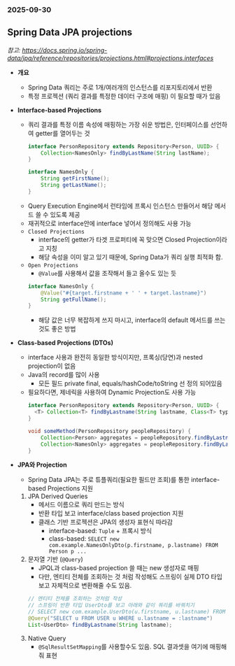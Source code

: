 ### 2025-09-30

## Spring Data JPA projections
*참고: https://docs.spring.io/spring-data/jpa/reference/repositories/projections.html#projections.interfaces*
- **개요**
  - Spring Data 쿼리는 주로 1개/여러개의 인스턴스를 리포지토리에서 반환
  - 특정 프로젝션 (쿼리 결과를 특정한 데이터 구조에 매핑) 이 필요할 때가 있음

- **Interface-based Projections**
  - 쿼리 결과를 특정 이름 속성에 매핑하는 가장 쉬운 방법은, 인터페이스를 선언하여 getter를 열어두는 것
    ```java
    interface PersonRepository extends Repository<Person, UUID> {
        Collection<NamesOnly> findByLastName(String lastName);
    }
    
    interface NamesOnly {
        String getFirstName();
        String getLastName();
    }
    ```
  - Query Execution Engine에서 런타임에 프록시 인스턴스 만들어서 해당 메서드 쓸 수 있도록 제공
  - 재귀적으로 interface안에 interface 넣어서 정의해도 사용 가능
  - `Closed Projections`
    - interface의 getter가 타겟 프로퍼티에 꼭 맞으면 Closed Projection이라고 지칭
    - 해당 속성을 이미 알고 있기 때문에, Spring Data가 쿼리 실행 최적화 함. 
  - `Open Projections`
    - `@Value`를 사용해서 값을 조작해서 들고 올수도 있는 듯
    ```java
    interface NamesOnly {
        @Value("#{target.firstname + ' ' + target.lastname}")
        String getFullName();
    }
    ```
    - 해당 값은 너무 복잡하게 쓰지 마시고, interface의 default 메서드를 쓰는 것도 좋은 방법

- **Class-based Projections (DTOs)**
  - interface 사용과 완전히 동일한 방식이지만, 프록싱(당연)과 nested projection이 없음
  - Java의 record를 많이 사용
    - 모든 필드 private final, equals/hashCode/toString 선 정의 되어있음
  - 필요하다면, 제네릭을 사용하여 Dynamic Projection도 사용 가능
    ```java
    interface PersonRepository extends Repository<Person, UUID> {
      <T> Collection<T> findByLastname(String lastname, Class<T> type);
    }
    
    void someMethod(PersonRepository peopleRepository) {
        Collection<Person> aggregates = peopleRepository.findByLastname("Matthews", Person.class);
        Collection<NamesOnly> aggregates = peopleRepository.findByLastname("Matthews", NamesOnly.class);
    }
    ```

- **JPA와 Projection**
  - Spring Data JPA는 주로 튜플쿼리(필요한 필드만 조회)를 통한 interface-based Projections 지원
  1. JPA Derived Queries
     - 메서드 이름으로 쿼리 만드는 방식
     - 반환 타입 보고 interface/class based projection 지원
     - 클래스 기반 프로젝션은 JPA의 생성자 표현식 따라감
       - interface-based: `Tuple` + 프록시 방식
       - class-based: `SELECT new com.example.NamesOnlyDto(p.firstname, p.lastname) FROM Person p ...`
  2. 문자열 기반 (`@Query`)
     - JPQL과 class-based projection 쓸 때는 new 생성자로 매핑
     - 다만, 엔티티 전체를 조회하는 것 처럼 작성해도 스프링이 실제 DTO 타입보고 자체적으로 변환해줄 수도 있음.
      ```java
      // 엔티티 전체를 조회하는 것처럼 작성
      // 스프링이 반환 타입 UserDto를 보고 아래와 같이 쿼리를 바꿔치기
      // SELECT new com.example.UserDto(u.firstname, u.lastname) FROM USER u WHERE u.lastname = :lastname
      @Query("SELECT u FROM USER u WHERE u.lastname = :lastname")
      List<UserDto> findByLastname(String lastname);
      ```
  3. Native Query
     - `@SqlResultSetMapping`를 사용할수도 있음. SQL 결과셋을 여기에 매핑해줘 표현
